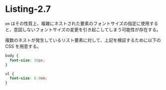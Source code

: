 # Listing-2.7

`em` はその性質上、複雑にネストされた要素のフォントサイズの指定に使用すると、意図しないフォントサイズの変更を引き起こしてしまう可能性が存在する。

複数のネストが発生しているリスト要素に対して、上記を検証するために以下の CSS を用意する。

```css
body {
  font-size: 16px;
}

ul {
  font-size: 0.8em;
}
```
